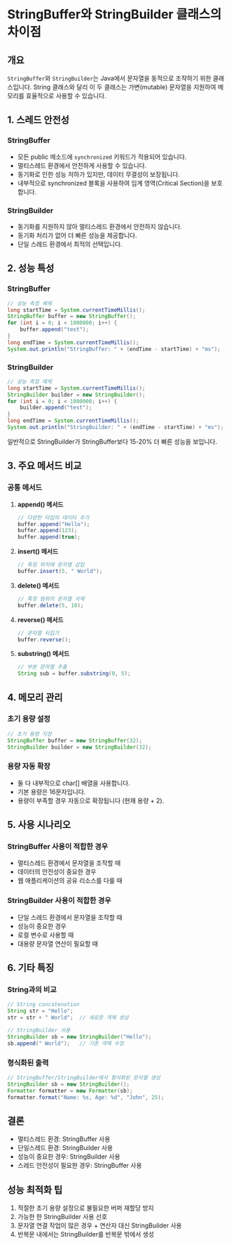 # StringBuffer와 StringBuilder 클래스의 차이점

## 개요
`StringBuffer`와 `StringBuilder`는 Java에서 문자열을 동적으로 조작하기 위한 클래스입니다. String 클래스와 달리 이 두 클래스는 가변(mutable) 문자열을 지원하여 메모리를 효율적으로 사용할 수 있습니다.

## 1. 스레드 안전성

### StringBuffer
- 모든 public 메소드에 `synchronized` 키워드가 적용되어 있습니다.
- 멀티스레드 환경에서 안전하게 사용할 수 있습니다.
- 동기화로 인한 성능 저하가 있지만, 데이터 무결성이 보장됩니다.
- 내부적으로 synchronized 블록을 사용하여 임계 영역(Critical Section)을 보호합니다.

### StringBuilder
- 동기화를 지원하지 않아 멀티스레드 환경에서 안전하지 않습니다.
- 동기화 처리가 없어 더 빠른 성능을 제공합니다.
- 단일 스레드 환경에서 최적의 선택입니다.

## 2. 성능 특성

### StringBuffer
```java
// 성능 측정 예제
long startTime = System.currentTimeMillis();
StringBuffer buffer = new StringBuffer();
for (int i = 0; i < 1000000; i++) {
    buffer.append("test");
}
long endTime = System.currentTimeMillis();
System.out.println("StringBuffer: " + (endTime - startTime) + "ms");
```

### StringBuilder
```java
// 성능 측정 예제
long startTime = System.currentTimeMillis();
StringBuilder builder = new StringBuilder();
for (int i = 0; i < 1000000; i++) {
    builder.append("test");
}
long endTime = System.currentTimeMillis();
System.out.println("StringBuilder: " + (endTime - startTime) + "ms");
```

일반적으로 StringBuilder가 StringBuffer보다 15-20% 더 빠른 성능을 보입니다.

## 3. 주요 메서드 비교

### 공통 메서드
1. **append() 메서드**
   ```java
   // 다양한 타입의 데이터 추가
   buffer.append("Hello");
   buffer.append(123);
   buffer.append(true);
   ```

2. **insert() 메서드**
   ```java
   // 특정 위치에 문자열 삽입
   buffer.insert(5, " World");
   ```

3. **delete() 메서드**
   ```java
   // 특정 범위의 문자열 삭제
   buffer.delete(5, 10);
   ```

4. **reverse() 메서드**
   ```java
   // 문자열 뒤집기
   buffer.reverse();
   ```

5. **substring() 메서드**
   ```java
   // 부분 문자열 추출
   String sub = buffer.substring(0, 5);
   ```

## 4. 메모리 관리

### 초기 용량 설정
```java
// 초기 용량 지정
StringBuffer buffer = new StringBuffer(32);
StringBuilder builder = new StringBuilder(32);
```

### 용량 자동 확장
- 둘 다 내부적으로 char[] 배열을 사용합니다.
- 기본 용량은 16문자입니다.
- 용량이 부족할 경우 자동으로 확장됩니다 (현재 용량 + 2).

## 5. 사용 시나리오

### StringBuffer 사용이 적합한 경우
- 멀티스레드 환경에서 문자열을 조작할 때
- 데이터의 안전성이 중요한 경우
- 웹 애플리케이션의 공유 리소스를 다룰 때

### StringBuilder 사용이 적합한 경우
- 단일 스레드 환경에서 문자열을 조작할 때
- 성능이 중요한 경우
- 로컬 변수로 사용할 때
- 대용량 문자열 연산이 필요할 때

## 6. 기타 특징

### String과의 비교
```java
// String concatenation
String str = "Hello";
str = str + " World";  // 새로운 객체 생성

// StringBuilder 사용
StringBuilder sb = new StringBuilder("Hello");
sb.append(" World");   // 기존 객체 수정
```

### 형식화된 출력
```java
// StringBuffer/StringBuilder에서 형식화된 문자열 생성
StringBuilder sb = new StringBuilder();
Formatter formatter = new Formatter(sb);
formatter.format("Name: %s, Age: %d", "John", 25);
```

## 결론
- 멀티스레드 환경: StringBuffer 사용
- 단일스레드 환경: StringBuilder 사용
- 성능이 중요한 경우: StringBuilder 사용
- 스레드 안전성이 필요한 경우: StringBuffer 사용

## 성능 최적화 팁
1. 적절한 초기 용량 설정으로 불필요한 버퍼 재할당 방지
2. 가능한 한 StringBuilder 사용 선호
3. 문자열 연결 작업이 많은 경우 + 연산자 대신 StringBuilder 사용
4. 반복문 내에서는 StringBuilder를 반복문 밖에서 생성